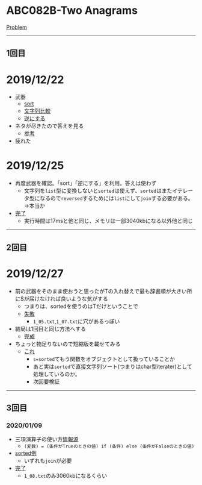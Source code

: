 # ABC082B-Two Anagrams

[Problem](https://atcoder.jp/contests/abc082/tasks/abc082_b)

---
## 1回目
# 2019/12/22

* 武器
  * [sort](https://note.nkmk.me/python-list-sort-sorted/)
  * [文字列比較](https://note.nkmk.me/python-str-compare/)
  * [逆にする](https://note.nkmk.me/python-reverse-reversed/)
* ネタが尽きたので答えを見る
  * [参考](https://atcoder.jp/contests/abc082/submissions/1929956)
* 疲れた
# 2019/12/25
* 再度武器を確認。「sort」「逆にする」を利用。答えは使わず
  * 文字列を`list`型に変換しないと`sorted`は使えず、`sorted`はまたイテレータ型になるので`reversed`するためには`list`にして`join`する必要がある。→本当か
* [完了](https://atcoder.jp/contests/abc082/submissions/9127423)
  * 実行時間は17msと他と同じ、メモリは一部3040kbになる以外他と同じ
---
## 2回目
# 2019/12/27
* 前の武器をそのまま使おうと思ったがTの入れ替えで最も辞書順が大きい所にSが届けなければ良いような気がする
  * つまりは、sortedを使うのはTだけということで
  * [失敗](https://atcoder.jp/contests/abc082/submissions/9158934)
    * `1_05.txt`,`1_07.txt`に穴があるっぽい
* 結局は1回目と同じ方法へする
  * [完成](https://atcoder.jp/contests/abc082/submissions/9158984)
* ちょっと物足りないので短縮版を載せてみる
  * [これ](https://atcoder.jp/contests/abc082/submissions/4345435)
    * `s=sorted`てもう関数をオブジェクトとして扱っていることか
    * あと実は`sorted`で直接文字列ソート(つまりはchar型iterater)として処理しているのか。
    * 次回要検証
---
## 3回目
### 2020/01/09
* 三項演算子の使い方[情報源](https://qiita.com/howmuch515/items/bf6d21f603d9736fb4a5)
    * `(変数) = (条件がTrueのときの値) if (条件) else (条件がFalseのときの値)`
* [sorted例](http://bit.ly/36ytxb8)
    * いずれも`join`が必要
* [完了](https://atcoder.jp/contests/abc082/submissions/9368114)
    *  `1_08.txt`のみ3060kbになるくらい